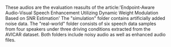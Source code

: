 These audios are the evaluation reasults of the article:'Endpoint-Aware Audio-Visual Speech Enhancement Utilizing Dynamic Weight Modulation Based on SNR Estimation'
The "simulation" folder contains artificially added noise data.
The "real-world" folder consists of six speech data samples from four speakers under three driving conditions extracted from the AVICAR dataset. 
Both folders include noisy audio as well as enhanced audio files.
